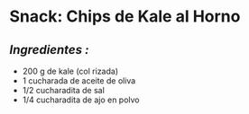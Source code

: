 # Snack: Chips de Kale al Horno


## *Ingredientes :*
- 200 g de kale (col rizada)
- 1 cucharada de aceite de oliva
- 1/2 cucharadita de sal
- 1/4 cucharadita de ajo en polvo



